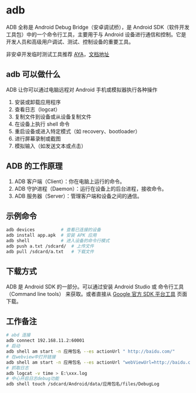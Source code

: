 # adb

ADB 全称是 Android Debug Bridge（安卓调试桥），是 Android SDK（软件开发工具包）中的一个命令行工具，主要用于与 Android 设备进行通信和控制。它是开发人员和高级用户调试、测试、控制设备的重要工具。

非安卓开发临时测试工具推荐 [AYA](https://github.com/liriliri/aya/releases/tag/v1.10.0)，[文档地址](https://aya.liriliri.io/zh/guide/quickstart.html)

## adb 可以做什么

ADB 让你可以通过电脑远程对 Android 手机或模拟器执行各种操作

1. 安装或卸载应用程序
2. 查看日志（logcat）
3. 复制文件到设备或从设备复制文件
4. 在设备上执行 shell 命令
5. 重启设备或进入特定模式（如 recovery、bootloader）
5. 进行屏幕录制或截图
6. 模拟输入（如发送文本或点击）


## ADB 的工作原理

1. ADB 客户端（Client）：你在电脑上运行的命令。
2. ADB 守护进程（Daemon）：运行在设备上的后台进程，接收命令。
3. ADB 服务器（Server）：管理客户端和设备之间的通信。

## 示例命令

``` bash
adb devices          # 查看已连接的设备
adb install app.apk  # 安装 APK 应用
adb shell            # 进入设备的命令行模式
adb push a.txt /sdcard/  # 上传文件
adb pull /sdcard/a.txt   # 下载文件
```

## 下载方式 

ADB 是 Android SDK 的一部分。可以通过安装 Android Studio 或 命令行工具（Command line tools） 来获取。或者直接从 [Google 官方 SDK 平台工具](https://developer.android.com/tools/releases/platform-tools) 页面 下载。

## 工作备注

``` bash
# abd 连接
adb connect 192.168.11.2:60001
# 启动
adb shell am start -n 应用包名 --es actionUrl " http://baidu.com/"
# 在webview中打开链接
adb shell am start -n 应用包名 --es actionUrl "webViewUrl=http://baidu.com/"
# 抓取日志
adb logcat -v time > E:\xxx.log
# 中心开启日志debug功能
adb shell touch /sdcard/Android/data/应用包名/files/DebugLog
```